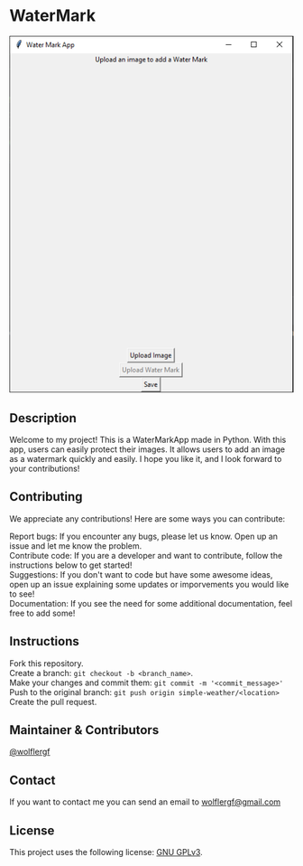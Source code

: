 # WaterMark
<p align="center">
  <img src="./main.PNG">
</p>

## Description
Welcome to my project! This is a WaterMarkApp made in Python. With this app, users can easily protect their images. It allows users to add an image as a watermark quickly and easily. I hope you like it, and I look forward to your contributions!

## Contributing

We appreciate any contributions! Here are some ways you can contribute:

Report bugs: If you encounter any bugs, please let us know. Open up an issue and let me know the problem.<br>
Contribute code: If you are a developer and want to contribute, follow the instructions below to get started!<br>
Suggestions: If you don't want to code but have some awesome ideas, open up an issue explaining some updates or imporvements 
you would like to see!<br>
Documentation: If you see the need for some additional documentation, feel free to add some!


## Instructions

Fork this repository.<br>
Create a branch: `git checkout -b <branch_name>`.<br>
Make your changes and commit them: `git commit -m '<commit_message>'`<br>
Push to the original branch: `git push origin simple-weather/<location>`<br>
Create the pull request.



## Maintainer & Contributors
[@wolflergf](https://github.com/wolflergf)

## Contact
If you want to contact me you can send an email to wolflergf@gmail.com

## License
This project uses the following license: [GNU GPLv3](https://www.gnu.org/licenses/gpl-3.0.html).
